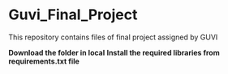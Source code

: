 # Guvi_Final_Project
 This repository contains files of final project assigned by GUVI
 
 **Download the folder in local**
 **Install the required libraries from requirements.txt file**
